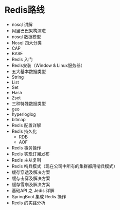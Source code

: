 # Redis路线

- nosql 讲解
-  阿里巴巴架构演进 
- nosql 数据模型 
- Nosql 四大分类
-  CAP 
- BASE
-  Redis 入门
-  Redis安装（Window & Linux服务器）
-  五大基本数据类型
  -  String 
  - List 
  - Set
  -  Hash 
  - Zset
-  三种特殊数据类型 
  - geo 
  - hyperloglog 
  - bitmap 
- Redis 配置详解 
- Redis 持久化 
  - RDB 
  - AOF 
- Redis 事务操作
-  Redis 实现订阅发布 
- Redis 主从复制 
- Redis 哨兵模式（现在公司中所有的集群都用哨兵模式） 
- 缓存穿透及解决方案 
- 缓存击穿及解决方案 
- 缓存雪崩及解决方案 
- 基础API 之 Jedis 详解 
- SpringBoot 集成 Redis 操作 
- Redis 的实践分析

